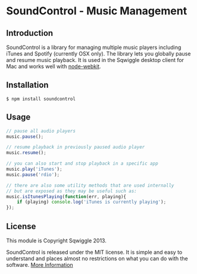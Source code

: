 # SoundControl - Music Management


## Introduction

SoundControl is a library for managing multiple music players including iTunes and Spotify (currently OSX only). The library lets you globally pause and resume music playback. It is used in the Sqwiggle desktop client for Mac and works well with [node-webkit](https://github.com/rogerwang/node-webkit).


## Installation
 
    $ npm install soundcontrol


## Usage

```js
// pause all audio players
music.pause();

// resume playback in previously paused audio player
music.resume();

// you can also start and stop playback in a specific app
music.play('iTunes');
music.pause('rdio');

// there are also some utility methods that are used internally
// but are exposed as they may be useful such as:
music.isItunesPlaying(function(err, playing){
    if (playing) console.log('iTunes is currently playing');
});
```


## License

This module is Copyright Sqwiggle 2013.

SoundControl is released under the MIT license. It is simple and easy to understand and places almost no restrictions on what you can do with the software. [More Information](http://en.wikipedia.org/wiki/MIT_License)
